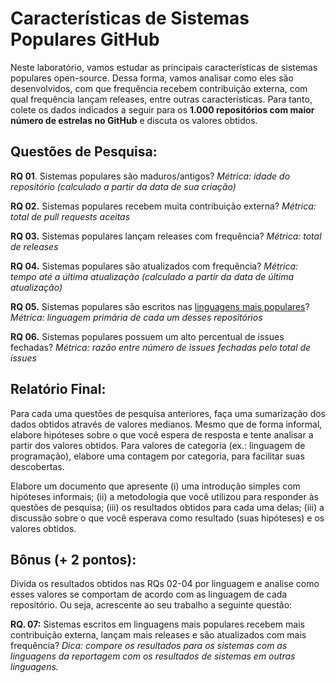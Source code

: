 # Características de Sistemas Populares GitHub

Neste laboratório, vamos estudar as principais características de sistemas populares open-source. Dessa forma, vamos analisar como eles são desenvolvidos, com que frequência recebem contribuição externa, com qual frequência lançam releases, entre outras características. Para tanto, colete os dados indicados a seguir para os **1.000 repositórios com maior número de estrelas no GitHub** e discuta os valores obtidos.

## Questões de Pesquisa:

**RQ 01**. Sistemas populares são maduros/antigos?
*Métrica: idade do repositório (calculado a partir da data de sua criação)*

**RQ 02.** Sistemas populares recebem muita contribuição externa?
*Métrica: total de pull requests aceitas*

**RQ 03.** Sistemas populares lançam releases com frequência?
*Métrica: total de releases*

**RQ 04.** Sistemas populares são atualizados com frequência?
*Métrica: tempo até a última atualização (calculado a partir da data de última atualização)*

**RQ 05.** Sistemas populares são escritos nas [linguagens mais populares](https://insights.stackoverflow.com/survey/2018/#technology)?
*Métrica: linguagem primária de cada um desses repositórios*

**RQ 06.** Sistemas populares possuem um alto percentual de issues fechadas?
*Métrica: razão entre número de issues fechadas pelo total de issues*

## Relatório Final:

Para cada uma questões de pesquisa anteriores, faça uma sumarização dos dados obtidos através de valores medianos. Mesmo que de forma informal, elabore hipóteses sobre o que você espera de resposta e tente analisar a partir dos valores obtidos. Para valores de categoria (ex.: linguagem de programação), elabore uma contagem por categoria, para facilitar suas descobertas. 

Elabore um documento que apresente (i) uma introdução simples com hipóteses informais; (ii) a metodologia que você utilizou para responder às questões de pesquisa; (iii) os resultados obtidos para cada uma delas; (iii) a discussão sobre o que você esperava como resultado (suas hipóteses) e os valores obtidos.  

## Bônus (+ 2 pontos):

Divida os resultados obtidos nas RQs 02-04 por linguagem e analise como esses valores se comportam de acordo com as linguagem de cada repositório. Ou seja, acrescente ao seu trabalho a seguinte questão:

**RQ. 07:** Sistemas escritos em linguagens mais populares recebem mais contribuição externa, lançam mais releases e são atualizados com mais frequência?
*Dica: compare os resultados para os sistemas com as linguagens da reportagem com os resultados de sistemas em outras linguagens.*


